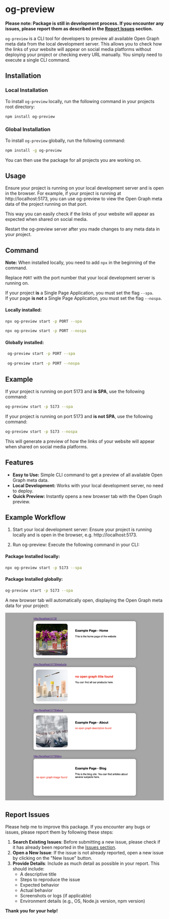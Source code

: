 # og-preview

**Please note: Package is still in development process. If you encounter any issues, please report them as described in the [Report Issues](#report-issues) section.**

`og-preview` is a CLI tool for developers to preview all available Open Graph meta data from the local development server. This allows you to check how the links of your website will appear on social media platforms without deploying your project or checking every URL manually. You simply need to execute a single CLI command.

## Installation

### Local Installation

To install `og-preview` locally, run the following command in your projects root directory:

```sh
npm install og-preview
```

### Global Installation

To install `og-preview` globally, run the following command:

```sh
npm install -g og-preview
```

You can then use the package for all projects you are working on.

## Usage

Ensure your project is running on your local development server and is open in the browser. For example, if your project is running at http://localhost:5173, you can use og-preview to view the Open Graph meta data of the project running on that port.

This way you can easily check if the links of your website will appear as expected when shared on social media.

Restart the og-preview server after you made changes to any meta data in your project.

## Command

**Note:** When installed locally, you need to add `npx` in the beginning of the command.

Replace `PORT` with the port number that your local development server is running on.

If your project **is** a Single Page Application, you must set the flag <nobr>`--spa`</nobr>.<br>
If your page **is not** a Single Page Application, you must set the flag <nobr>`--nospa`</nobr>.

#### Locally installed:

```sh
npx og-preview start -p PORT --spa
```

```sh
npx og-preview start -p PORT --nospa
```

#### Globally installed:

```sh
 og-preview start -p PORT --spa
```

```sh
 og-preview start -p PORT --nospa
```

## Example

If your project is running on port 5173 and **is SPA**, use the following command:

```sh
og-preview start -p 5173 --spa
```

If your project is running on port 5173 and **is not SPA**, use the following command:

```sh
og-preview start -p 5173 --nospa
```

This will generate a preview of how the links of your website will appear when shared on social media platforms.

## Features

- **Easy to Use:** Simple CLI command to get a preview of all available Open Graph meta data.
- **Local Development:** Works with your local development server, no need to deploy.
- **Quick Preview:** Instantly opens a new browser tab with the Open Graph preview.

## Example Workflow

1. Start your local development server: Ensure your project is running locally and is open in the browser, e.g. http://localhost:5173.

2. Run og-preview: Execute the following command in your CLI:

#### Package Installed locally:

```sh
npx og-preview start -p 5173 --spa
```

#### Package Installed globally:

```sh
og-preview start -p 5173 --spa
```

A new browser tab will automatically open, displaying the Open Graph meta data for your project:

![Open Graph Preview](./src/images/og-preview-example.png)

## Report Issues

Please help me to improve this package.
If you encounter any bugs or issues, please report them by following these steps:

1. **Search Existing Issues**: Before submitting a new issue, please check if it has already been reported in the [Issues section](https://github.com/marcorosenbaum/og-preview/issues).
2. **Open a New Issue**: If the issue is not already reported, open a new issue by clicking on the "New Issue" button.
3. **Provide Details**: Include as much detail as possible in your report. This should include:
   - A descriptive title
   - Steps to reproduce the issue
   - Expected behavior
   - Actual behavior
   - Screenshots or logs (if applicable)
   - Environment details (e.g., OS, Node.js version, npm version)

**Thank you for your help!**
